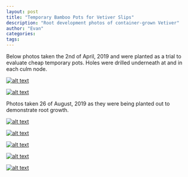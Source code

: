 ```yaml
---
layout: post
title: "Temporary Bamboo Pots for Vetiver Slips"
description: "Root development photos of container-grown Vetiver"
author: "Evan"
categories: 
tags: 
---
```

Below photos taken the 2nd of April, 2019 and were planted as a trial to evaluate cheap temporary pots. Holes were drilled underneath at and in each culm node.

[![alt text](https://i.imgur.com/fX7iGO4l.jpg "Bamboo pot")](https://u.teknik.io/Z0IfE.jpg)

[![alt text](https://i.imgur.com/hBN03TEl.jpg "Bamboo pot")](https://u.teknik.io/LBiLB.jpg)

Photos taken 26 of August, 2019 as they were being planted out to demonstrate root growth.

[![alt text](https://i.imgur.com/YgZsf5tl.jpg "Bamboo pot")](https://u.teknik.io/V5yLM.jpg)

[![alt text](https://i.imgur.com/dlFjiSNl.jpg "Bamboo pot")](https://u.teknik.io/G9rXf.jpg)

[![alt text](https://i.imgur.com/rZJrytZl.jpg "Bamboo pot")](https://u.teknik.io/G3Cme.jpg)

[![alt text](https://i.imgur.com/SqdXHhkl.jpg "Bamboo pot")](https://u.teknik.io/q2kfQ.jpg)

[![alt text](https://i.imgur.com/wQ4VhEVl.jpg "Bamboo pot")](https://u.teknik.io/Tvjma.jpg)